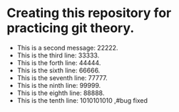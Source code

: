 
# Creating this repository for practicing git theory.
- This is a second message: 22222.
- This is the third line: 33333.
- This is the forth line: 44444.
- This is the sixth line: 66666.
- This is the seventh line: 77777.
- This is the ninth line: 99999.
- This is the eighth line: 88888.
- This is the tenth line: 1010101010 ,#bug fixed